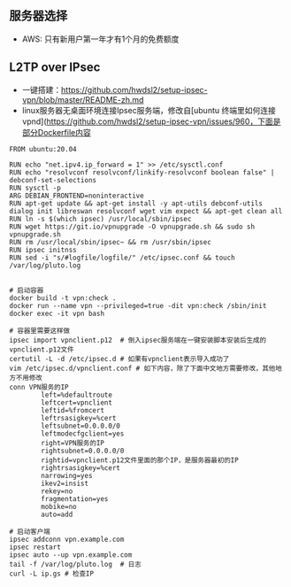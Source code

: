 ## 服务器选择

- AWS: 只有新用户第一年才有1个月的免费额度

## L2TP over IPsec

- 一键搭建：https://github.com/hwdsl2/setup-ipsec-vpn/blob/master/README-zh.md
- linux服务器无桌面环境连接Ipsec服务端，修改自[ubuntu 终端里如何连接vpnd](https://github.com/hwdsl2/setup-ipsec-vpn/issues/960，下面是部分Dockerfile内容

```shell
FROM ubuntu:20.04

RUN echo "net.ipv4.ip_forward = 1" >> /etc/sysctl.conf
RUN echo "resolvconf resolvconf/linkify-resolvconf boolean false" | debconf-set-selections
RUN sysctl -p
ARG DEBIAN_FRONTEND=noninteractive
RUN apt-get update && apt-get install -y apt-utils debconf-utils dialog init libreswan resolvconf wget vim expect && apt-get clean all
RUN ln -s $(which ipsec) /usr/local/sbin/ipsec
RUN wget https://git.io/vpnupgrade -O vpnupgrade.sh && sudo sh vpnupgrade.sh
RUN rm /usr/local/sbin/ipsec~ && rm /usr/sbin/ipsec
RUN ipsec initnss
RUN sed -i "s/#logfile/logfile/" /etc/ipsec.conf && touch /var/log/pluto.log


# 启动容器
docker build -t vpn:check .
docker run --name vpn --privileged=true -dit vpn:check /sbin/init
docker exec -it vpn bash

# 容器里需要这样做
ipsec import vpnclient.p12	# 倒入ipsec服务端在一键安装脚本安装后生成的vpnclient.p12文件
certutil -L -d /etc/ipsec.d	# 如果有vpnclient表示导入成功了
vim /etc/ipsec.d/vpnclient.conf # 如下内容，除了下面中文地方需要修改，其他地方不用修改
conn VPN服务的IP
        left=%defaultroute
        leftcert=vpnclient
        leftid=%fromcert
        leftrsasigkey=%cert
        leftsubnet=0.0.0.0/0
        leftmodecfgclient=yes
        right=VPN服务的IP
        rightsubnet=0.0.0.0/0
        rightid=vpnclient.p12文件里面的那个IP，是服务器最初的IP
        rightrsasigkey=%cert
        narrowing=yes
        ikev2=insist
        rekey=no
        fragmentation=yes
        mobike=no
        auto=add

# 启动客户端
ipsec addconn vpn.example.com
ipsec restart
ipsec auto --up vpn.example.com
tail -f /var/log/pluto.log	# 日志
curl -L ip.gs # 检查IP
```

